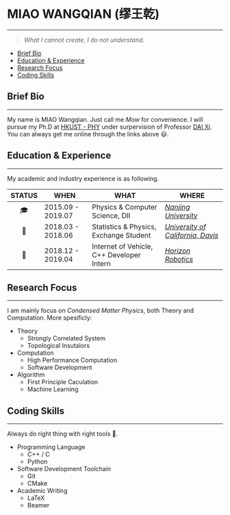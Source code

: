 # MIAO WANGQIAN (缪王乾)

---
  
> *What I cannot create,*
> *I do not understand.*

<!-- TOC -->
- [Brief Bio](#brief-bio)
- [Education & Experience](#education--experience)
- [Research Focus](#research-focus)
- [Coding Skills](#coding-skills)
<!-- /TOC -->

## Brief Bio

---

My name is MIAO Wangqian. Just call me *Mow* for convenience. I will pursue my Ph.D at [HKUST - PHY](https://physics.ust.hk/eng/) under surpervision of Professor [DAI Xi](https://physics.ust.hk/eng/people_detail.php?pplcat=1&id=431). You can always get me online through the links above 😃.

## Education & Experience

---

My academic and industry experience is as following.

  | STATUS| WHEN | WHAT | WHERE |
  | :---:| --- | --- | --- |
  | 🎓 | 2015.09 - 2019.07 | Physics & Computer Science, DII | [*Nanjing University*](https://www.nju.edu.cn/) |
  | 🙇‍ | 2018.03 - 2018.06 | Statistics & Physics, Exchange Student | [*University of California, Davis*](https://www.ucdavis.edu/) |
  | 👷 | 2018.12 - 2019.04 | Internet of Vehicle, C++ Developer Intern | [*Horizon Robotics*](https://www.horizon.ai/) |

## Research Focus

---

I am mainly focus on *Condensed Matter Physics*, both Theory and Computation. More spesificly:

- Theory
  - Strongly Correlated System
  - Topological Insutalors
- Computation
  - High Performance Computation
  - Software Development
- Algorithm
  - First Principle Caculation
  - Machine Learning

## Coding Skills

---

Always do right thing with right tools 🔨.

- Programming Language
  - C++ / C
  - Python
- Software Development Toolchain
  - Git
  - CMake
- Academic Writing
  - LaTeX
  - Beamer

